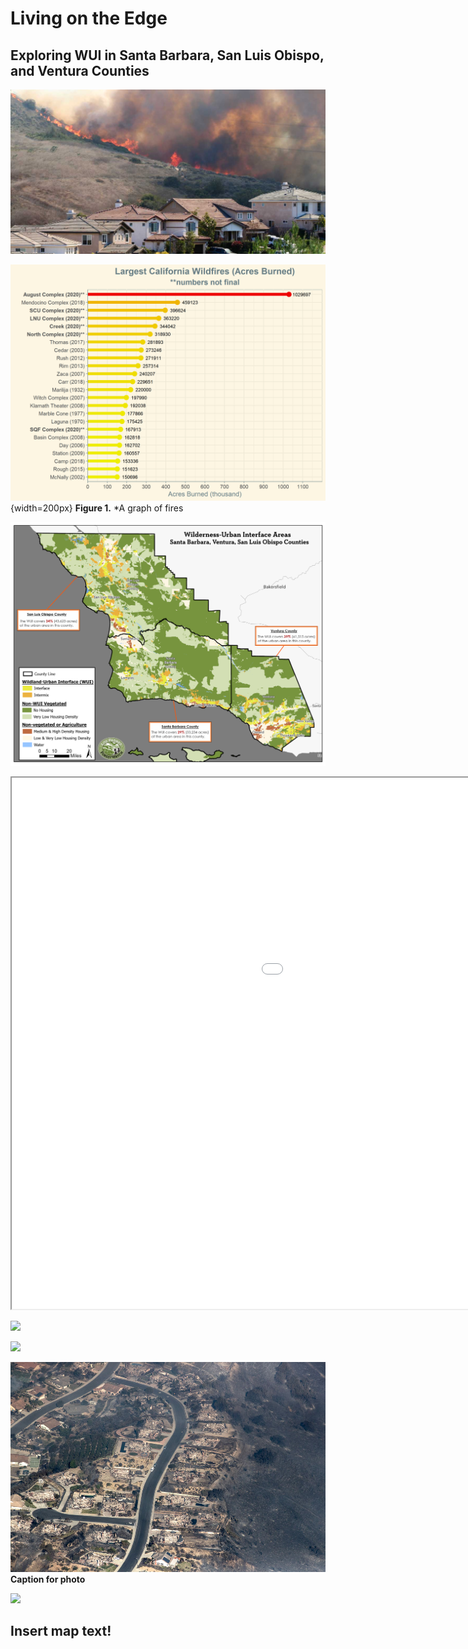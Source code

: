 
# Living on the Edge
## Exploring WUI in Santa Barbara, San Luis Obispo, and Ventura Counties

![](./img/Fire_1.png)

![](./img/top_fires.png){width=200px}
**Figure 1.** *A graph of fires

![](./img/WUI_Map2.png)

<iframe src="jh_webmap/index.html" height=850 width=1400></iframe>


![](./img/paint_burned1.png)

![](./img/paint_2020_2.png)

![](./img/ventura_2.png)
**Caption for photo**

![](./img/ventura_1.png)

## Insert map text!

